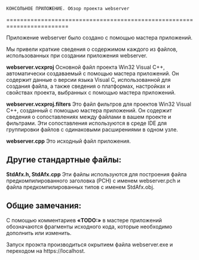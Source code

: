 
    КОНСОЛЬНОЕ ПРИЛОЖЕНИЕ. Обзор проекта webserver
========================================================================

Приложение webserver было создано с помощью мастера приложений.

Мы привели краткие сведения о содержимом каждого из файлов, использованных 
при создании приложения webserver.


**webserver.vcxproj**
    Основной файл проекта  Win32 Visual C++, автоматически создаваемый с помощью мастера 
    приложений.
    Он содержит данные о версии языка Visual C, использованной для создания 
    файла, а также сведения о платформах, настройках и свойствах проекта, 
    выбранных с помощью мастера приложений.

**webserver.vcxproj.filters**
    Это файл фильтров для проектов  Win32 Visual C++, созданный с помощью мастера 
    приложений. 
    Он содержит сведения о сопоставлениях между файлами в вашем проекте и 
    фильтрами. Эти сопоставления используются в среде IDE для группировки 
    файлов с одинаковыми расширениями в одном узле.

**webserver.cpp**
    Это исходный файл приложения.

Другие стандартные файлы:
-----------------------------------
**StdAfx.h, StdAfx.cpp**
    Эти файлы используются для построения файла предкомпилированного заголовка 
    (PCH) с именем webserver.pch и файла предкомпилированных типов 
    с именем StdAfx.obj.


Общие замечания:
-----------------------------------
С помощью комментариев **«TODO:»** в мастере приложений обозначаются фрагменты 
исходного кода, которые необходимо дополнить или изменить.

Запуск проэкта производиться окрытием файла webserver.exe и переходом на https://localhost.


